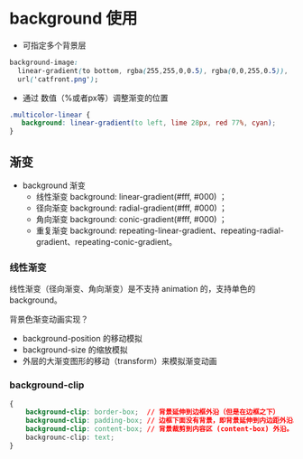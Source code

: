 # background 使用

+ 可指定多个背景层

```css
background-image:
  linear-gradient(to bottom, rgba(255,255,0,0.5), rgba(0,0,255,0.5)),
  url('catfront.png');
```

+ 通过 数值（%或者px等）调整渐变的位置

```css
.multicolor-linear {
   background: linear-gradient(to left, lime 28px, red 77%, cyan);
}
```

## 渐变

+ background 渐变
  + 线性渐变 background: linear-gradient(#fff, #000) ；
  + 径向渐变 background: radial-gradient(#fff, #000) ；
  + 角向渐变 background: conic-gradient(#fff, #000) ；
  + 重复渐变 background: repeating-linear-gradient、repeating-radial-gradient、repeating-conic-gradient。

### 线性渐变

线性渐变（径向渐变、角向渐变）是不支持 animation 的，支持单色的 background。

背景色渐变动画实现？

+ background-position 的移动模拟
+ background-size 的缩放模拟
+ 外层的大渐变图形的移动（transform）来模拟渐变动画

### background-clip

```css
{
    background-clip: border-box;  // 背景延伸到边框外沿（但是在边框之下）
    background-clip: padding-box; // 边框下面没有背景，即背景延伸到内边距外沿。
    background-clip: content-box; // 背景裁剪到内容区 (content-box) 外沿。
    backgrounc-clip: text; 
}
```
